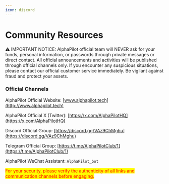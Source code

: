 ```yaml
---
icon: discord
---
```


# Community Resources

⚠️ IMPORTANT NOTICE: AlphaPilot official team will NEVER ask for your funds, personal information, or passwords through private messages or direct contact. All official announcements and activities will be published through official channels only. If you encounter any suspicious situations, please contact our official customer service immediately. Be vigilant against fraud and protect your assets.



### Official Channels

AlphaPilot Official Website: [www.alphapilot.tech](http://www.alphapilot.tech)

AlphaPilot Official X (Twitter): [https://x.com/AlphaPilotHQ](https://x.com/AlphaPilotHQ)

Discord Official Group: [https://discord.gg/VAz9ChMghu](https://discord.gg/VAz9ChMghu)

Telegram Official Group: [https://t.me/AlphaPilotClub/1](https://t.me/AlphaPilotClub/1)

AlphaPilot WeChat Assistant: `AlphaPilot_bot`



<mark style="color:red;">For your security, please verify the authenticity of all links and communication channels before engaging.</mark>
